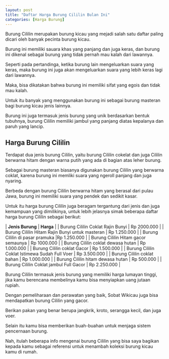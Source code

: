 ```yaml
---
layout: post
title: "Daftar Harga Burung Cililin Bulan Ini"
categories: [Harga Burung]
---
```


Burung Cililin merupakan burung kicau yang mejadi salah satu daftar paling dicari oleh banyak pecinta burung kicau.

Burung ini memiliki sauara khas yang panjang dan juga keras, dan burung ini dikenal sebagai burung yang tidak pernah mau kalah dari lawannya.

Seperti pada pertandinga, ketika burung lain mengeluarkan suara yang keras, maka burung ini juga akan mengeluarkan suara yang lebih keras lagi dari lawannya.

Maka, bisa dikatakan bahwa burung ini memiliki sifat yang egois dan tidak mau kalah.

Untuk itu banyak yang menggunakan burung ini sebagai burung masteran bagi burung kicau jenis lainnya.

Burung ini juga termasuk jenis burung yang unik berdasarkan bentuk tubuhnya, burung Cililin memiliki jambul yang panjang diatas kepalanya dan paruh yang lancip.

## Harga Burung Cililin

Terdapat dua jenis burung Cililin, yaitu burung Cililin cokelat dan juga Cililin berwarna hitam dengan warna putih yang ada di bagian atas leher burung.

Sebagai burung masteran biasanya digunakan burung Cililin yang berwarna coklat, karena burung ini memliki suara yang ngeroll panjang dan juga nyaring.

Berbeda dengan burung Cililin berwarna hitam yang berasal dari pulau Jawa, burung ini memiliki suara yang pendek dan sedikit kasar.

Untuk itu harga burung Cililin juga beragam tergantung dari jenis dan juga kemampuan yang dimilikinya, untuk lebih jelasnya simak beberapa daftar harga burung Cililin sebagai berikut:

| **Jenis Burung** | **Harga** |
| Burung Cililin Coklat Rajin Bunyi	| Rp 2000.000 |
| Burung Cililin Hitam Rajin Bunyi untuk masteran	| Rp 1.250.000 |
| Burung Cililin di pasar pramuka |Rp 1.250.000 |
| Burung Cililin Hitam gacor semaunya |	Rp 1000.000 |
| Burung Cililin coklat dewasa hutan | 	Rp 1.000.000 |
| Burung Cililin coklat Gacor | 	Rp 1.500.000 |
| Burung Cililin Coklat Istimewa Sudah Full Voer | Rp 3.500.000 |
| Burung Cililin coklat bahan | Rp 1.000.000 |
| Burung Cililin hitam dewasa hutan	 | Rp 500.000 |
| Burung Cililin Coklat jambul Full Gacor | Rp 2.250.000 |

Burung Cililin termasuk jenis burung yang memiliki harga lumayan tinggi, jika kamu berencana membelinya kamu bisa menyiapkan uang jutaan rupiah.

Dengan pemeliharaan dan perawatan yang baik, Sobat Wikicau juga bisa mendapatkan burung Cililin yang gacor.

Berikan pakan yang benar berupa jangkrik, kroto, serangga kecil, dan juga voer.

Selain itu kamu bisa memberikan buah-buahan untuk menjaga sistem pencernaan burung.

Nah, itulah beberapa info mengenai burung Cililin yang bisa saya bagikan kepada kamu sebagai referensi untuk menambah koleksi burung kicau kamu di rumah.